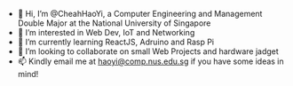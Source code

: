 - 👋 Hi, I’m @CheahHaoYi, a Computer Engineering and Management Double Major at the National University of Singapore
- 👀 I’m interested in Web Dev, IoT and Networking
- 🌱 I’m currently learning ReactJS, Adruino and Rasp Pi
- 💞️ I’m looking to collaborate on small Web Projects and hardware jadget
- 📫 Kindly email me at haoyi@comp.nus.edu.sg if you have some ideas in mind!
